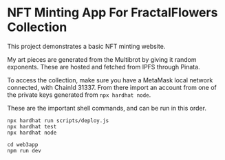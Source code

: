 # NFT Minting App For FractalFlowers Collection

This project demonstrates a basic NFT minting website.

My art pieces are generated from the Multibrot by giving it random exponents. These are hosted and fetched from IPFS through Pinata.

To access the collection, make sure you have a MetaMask local network connected, with ChainId 31337. From there import an account from one of the private keys generated from `npx hardhat node`.

These are the important shell commands, and can be run in this order.
```shell
npx hardhat run scripts/deploy.js
npx hardhat test
npx hardhat node

cd web3app
npm run dev
```
